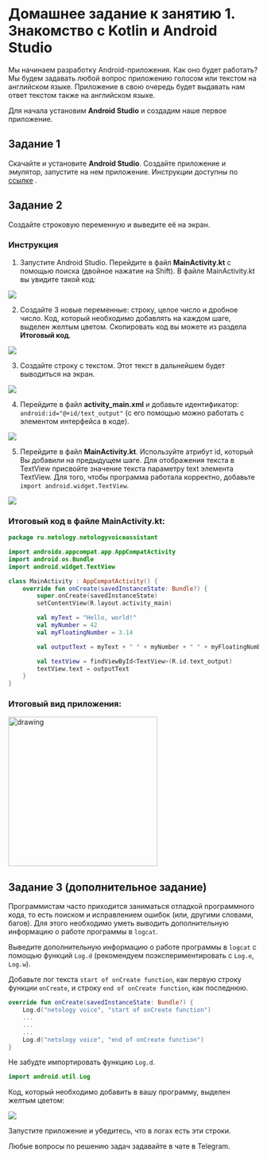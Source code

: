 # Домашнее задание к занятию 1. Знакомство с Kotlin и Android Studio 

Мы начинаем разработку Android-приложения. Как оно будет работать? Мы будем задавать любой вопрос приложению голосом или текстом на английском языке. Приложение в свою очередь будет выдавать нам ответ текстом также на английском языке.

Для начала установим **Android Studio** и создадим наше первое приложение.


## Задание 1
Скачайте и установите **Android Studio**. Создайте приложение и эмулятор, запустите на нем приложение. Инструкции доступны по [ссылке](https://github.com/netology-code/guides/blob/master/android/instruction.md) .

## Задание 2

Создайте строковую переменную и выведите её на экран.

### Инструкция 
1. Запустите Android Studio. Перейдите в файл **MainActivity.kt** с помощью поиска (двойное нажатие на Shift). В файле MainActivity.kt  вы увидите такой код:

![](ДЗ1/1.png)

2. Создайте 3 новые переменные: строку, целое число и дробное число. Код, который необходимо добавлять на каждом шаге, выделен желтым цветом. Скопировать код вы можете из раздела **Итоговый код**.

![](ДЗ1/2.png)

3. Создайте строку с текстом. Этот текст в дальнейшем будет выводиться на экран. 

![](ДЗ1/3.png)

4. Перейдите в файл **activity_main.xml**  и добавьте идентификатор: ``` android:id="@+id/text_output" ``` (с его помощью можно работать с элементом интерфейса в коде).

![](ДЗ1/4.png)

5. Перейдите в файл **MainActivity.kt**. Используйте атрибут id, который Вы добавили на предыдущем шаге. Для отображения текста в TextView присвойте значение текста параметру text элемента TextView. Для того, чтобы программа работала корректно, добавьте ```import android.widget.TextView```.

![](ДЗ1/5_new.png)

### Итоговый код в файле MainActivity.kt:

```kotlin
package ru.netology.netologyvoiceassistant

import androidx.appcompat.app.AppCompatActivity
import android.os.Bundle
import android.widget.TextView

class MainActivity : AppCompatActivity() {
    override fun onCreate(savedInstanceState: Bundle?) {
        super.onCreate(savedInstanceState)
        setContentView(R.layout.activity_main)

        val myText = "Hello, world!"
        val myNumber = 42
        val myFloatingNumber = 3.14

        val outputText = myText + " " + myNumber + " " + myFloatingNumber

        val textView = findViewById<TextView>(R.id.text_output)
        textView.text = outputText
    }
}
```

### Итоговый вид приложения:

<img src="ДЗ1/7.png" alt="drawing" width="300"/>


## Задание 3 (дополнительное задание)

Программистам часто приходится заниматься отладкой программного кода, то есть поиском и исправлением ошибок (или, другими словами, багов). Для этого необходимо уметь выводить дополнительную информацию о работе программы в `logcat`.

Выведите дополнительную информацию о работе программы в `logcat` с помощью функций `Log.d` (рекомендуем поэкспериментировать с `Log.e`, `Log.w`).

Добавьте лог текста `start of onCreate function`, как первую строку функции `onCreate`, и строку `end of onCreate function`, как последнюю. 
```kotlin
override fun onCreate(savedInstanceState: Bundle?) {
    Log.d("netology voice", "start of onCreate function")
    ...
    ...
    ...
    Log.d("netology voice", "end of onCreate function")
}
```

Не забудте импортировать функцию `Log.d`. 

```kotlin
import android.util.Log
```

Код, который необходимо добавить в вашу программу, выделен желтым цветом:

![](ДЗ1/8.png)

Запустите приложение и убедитесь, что в логах есть эти строки.

Любые вопросы по решению задач задавайте в чате в Telegram.
